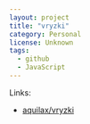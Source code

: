 ```yaml
---
layout: project
title: "vryzki"
category: Personal
license: Unknown
tags:
  - github
  - JavaScript
---
```


Links:

* [aquilax/vryzki](https://github.com/aquilax/vryzki)
